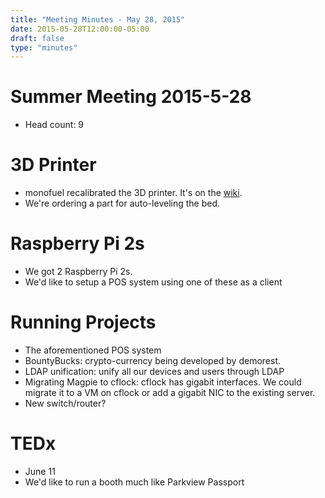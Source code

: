 ```yaml
---
title: "Meeting Minutes - May 28, 2015"
date: 2015-05-28T12:00:00-05:00
draft: false
type: "minutes"
---
```


# Summer Meeting 2015-5-28

- Head count: 9

# 3D Printer

- monofuel recalibrated the 3D printer. It's on the [wiki](https://cclub.cs.wmich.edu/wiki/How_to_Use_the_3d_Printer).
- We're ordering a part for auto-leveling the bed.

# Raspberry Pi 2s

- We got 2 Raspberry Pi 2s.
- We'd like to setup a POS system using one of these as a client

# Running Projects

- The aforementioned POS system
- BountyBucks: crypto-currency being developed by demorest.
- LDAP unification: unify all our devices and users through LDAP
- Migrating Magpie to cflock: cflock has gigabit interfaces. We could migrate it to a VM on cflock or add a gigabit NIC to the existing server.
- New switch/router?

# TEDx

- June 11
- We'd like to run a booth much like Parkview Passport
